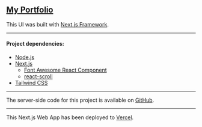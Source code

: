 [My Portfolio](https://santiagoguastavino.com/)
---

This UI was built with [Next.js Framework](https://nextjs.org/).  

---

#### Project dependencies:

- [Node.js](https://nodejs.org)
- [Next.js](https://nextjs.org/)
  - [Font Awesome React Component](https://fontawesome.com/v5/docs/web/use-with/react)
  - [react-scroll](https://www.npmjs.com/package/react-scroll)
- [Tailwind CSS](https://tailwindcss.com/)

---

The server-side code for this project is available on [GitHub](https://github.com/santiagoGuastavino/my-portfolio-server).  

---

This Next.js Web App has been deployed to [Vercel](https://vercel.com/).  
